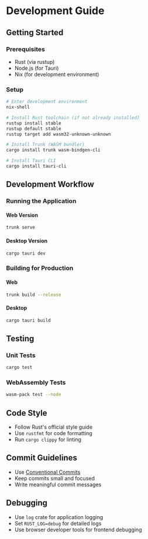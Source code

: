 # Development Guide

## Getting Started

### Prerequisites
- Rust (via rustup)
- Node.js (for Tauri)
- Nix (for development environment)


### Setup

```bash
# Enter development environment
nix-shell

# Install Rust toolchain (if not already installed)
rustup install stable
rustup default stable
rustup target add wasm32-unknown-unknown

# Install Trunk (WASM bundler)
cargo install trunk wasm-bindgen-cli

# Install Tauri CLI
cargo install tauri-cli
```

## Development Workflow

### Running the Application

#### Web Version
```bash
trunk serve
```

#### Desktop Version
```bash
cargo tauri dev
```

### Building for Production

#### Web
```bash
trunk build --release
```

#### Desktop
```bash
cargo tauri build
```

## Testing

### Unit Tests
```bash
cargo test
```

### WebAssembly Tests
```bash
wasm-pack test --node
```

## Code Style
- Follow Rust's official style guide
- Use `rustfmt` for code formatting
- Run `cargo clippy` for linting

## Commit Guidelines
- Use [Conventional Commits](https://www.conventionalcommits.org/)
- Keep commits small and focused
- Write meaningful commit messages

## Debugging
- Use `log` crate for application logging
- Set `RUST_LOG=debug` for detailed logs
- Use browser developer tools for frontend debugging
